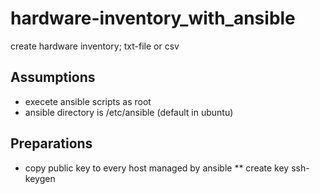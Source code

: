 # hardware-inventory_with_ansible

create hardware inventory; txt-file or csv

## Assumptions

* execete ansible scripts as root
* ansible directory is /etc/ansible (default in ubuntu)

## Preparations

* copy public key to every host managed by ansible
** create key
 ssh-keygen 




